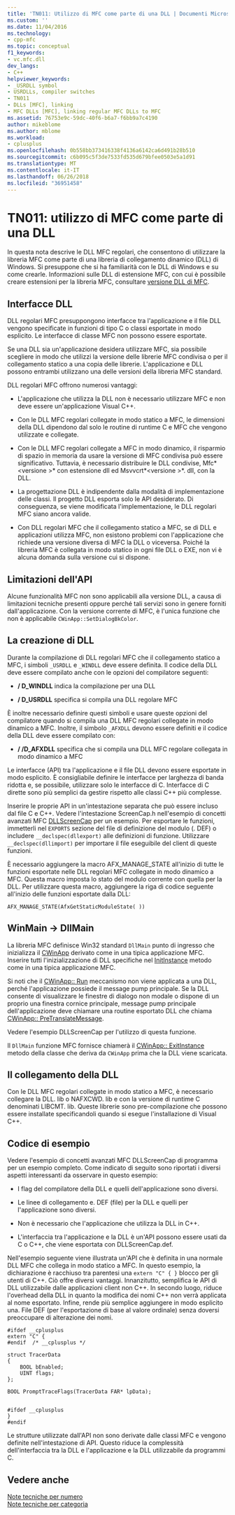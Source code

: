 ```yaml
---
title: 'TN011: Utilizzo di MFC come parte di una DLL | Documenti Microsoft'
ms.custom: ''
ms.date: 11/04/2016
ms.technology:
- cpp-mfc
ms.topic: conceptual
f1_keywords:
- vc.mfc.dll
dev_langs:
- C++
helpviewer_keywords:
- _USRDLL symbol
- USRDLLs, compiler switches
- TN011
- DLLs [MFC], linking
- MFC DLLs [MFC], linking regular MFC DLLs to MFC
ms.assetid: 76753e9c-59dc-40f6-b6a7-f6bb9a7c4190
author: mikeblome
ms.author: mblome
ms.workload:
- cplusplus
ms.openlocfilehash: 0b558bb373416338f4136a6142ca6d491b28b510
ms.sourcegitcommit: c6b095c5f3de7533fd535d679bfee0503e5a1d91
ms.translationtype: MT
ms.contentlocale: it-IT
ms.lasthandoff: 06/26/2018
ms.locfileid: "36951458"
---
```

# <a name="tn011-using-mfc-as-part-of-a-dll"></a>TN011: utilizzo di MFC come parte di una DLL
In questa nota descrive le DLL MFC regolari, che consentono di utilizzare la libreria MFC come parte di una libreria di collegamento dinamico (DLL) di Windows. Si presuppone che si ha familiarità con le DLL di Windows e su come crearle. Informazioni sulle DLL di estensione MFC, con cui è possibile creare estensioni per la libreria MFC, consultare [versione DLL di MFC](../mfc/tn033-dll-version-of-mfc.md).  
  
## <a name="dll-interfaces"></a>Interfacce DLL  
 DLL regolari MFC presuppongono interfacce tra l'applicazione e il file DLL vengono specificate in funzioni di tipo C o classi esportate in modo esplicito. Le interfacce di classe MFC non possono essere esportate.  
  
 Se una DLL sia un'applicazione desidera utilizzare MFC, sia possibile scegliere in modo che utilizzi la versione delle librerie MFC condivisa o per il collegamento statico a una copia delle librerie. L'applicazione e DLL possono entrambi utilizzano una delle versioni della libreria MFC standard.  
  
 DLL regolari MFC offrono numerosi vantaggi:  
  
-   L'applicazione che utilizza la DLL non è necessario utilizzare MFC e non deve essere un'applicazione Visual C++.  
  
-   Con le DLL MFC regolari collegate in modo statico a MFC, le dimensioni della DLL dipendono dal solo le routine di runtime C e MFC che vengono utilizzate e collegate.  
  
-   Con le DLL MFC regolari collegate a MFC in modo dinamico, il risparmio di spazio in memoria da usare la versione di MFC condivisa può essere significativo. Tuttavia, è necessario distribuire le DLL condivise, Mfc*\<versione >* con estensione dll ed Msvvcrt*\<versione >*. dll, con la DLL.  
  
-   La progettazione DLL è indipendente dalla modalità di implementazione delle classi. Il progetto DLL esporta solo le API desiderato. Di conseguenza, se viene modificata l'implementazione, le DLL regolari MFC siano ancora valide.  
  
-   Con DLL regolari MFC che il collegamento statico a MFC, se di DLL e applicazioni utilizza MFC, non esistono problemi con l'applicazione che richiede una versione diversa di MFC la DLL o viceversa. Poiché la libreria MFC è collegata in modo statico in ogni file DLL o EXE, non vi è alcuna domanda sulla versione cui si dispone.  
  
## <a name="api-limitations"></a>Limitazioni dell'API  
 Alcune funzionalità MFC non sono applicabili alla versione DLL, a causa di limitazioni tecniche presenti oppure perché tali servizi sono in genere forniti dall'applicazione. Con la versione corrente di MFC, è l'unica funzione che non è applicabile `CWinApp::SetDialogBkColor`.  
  
## <a name="building-your-dll"></a>La creazione di DLL  
 Durante la compilazione di DLL regolari MFC che il collegamento statico a MFC, i simboli `_USRDLL` e `_WINDLL` deve essere definita. Il codice della DLL deve essere compilato anche con le opzioni del compilatore seguenti:  
  
- **/ D_WINDLL** indica la compilazione per una DLL  
  
- **/ D_USRDLL** specifica si compila una DLL regolare MFC  
  
 È inoltre necessario definire questi simboli e usare queste opzioni del compilatore quando si compila una DLL MFC regolari collegate in modo dinamico a MFC. Inoltre, il simbolo `_AFXDLL` devono essere definiti e il codice della DLL deve essere compilato con:  
  
- **/ /D_AFXDLL** specifica che si compila una DLL MFC regolare collegata in modo dinamico a MFC  
  
 Le interfacce (API) tra l'applicazione e il file DLL devono essere esportate in modo esplicito. È consigliabile definire le interfacce per larghezza di banda ridotta e, se possibile, utilizzare solo le interfacce di C. Interfacce di C dirette sono più semplici da gestire rispetto alle classi C++ più complesse.  
  
 Inserire le proprie API in un'intestazione separata che può essere incluso dal file C e C++. Vedere l'intestazione ScreenCap.h nell'esempio di concetti avanzati MFC [DLLScreenCap](../visual-cpp-samples.md) per un esempio. Per esportare le funzioni, immetterli nel `EXPORTS` sezione del file di definizione del modulo (. DEF) o includere `__declspec(dllexport)` alle definizioni di funzione. Utilizzare `__declspec(dllimport)` per importare il file eseguibile del client di queste funzioni.  
  
 È necessario aggiungere la macro AFX_MANAGE_STATE all'inizio di tutte le funzioni esportate nelle DLL regolari MFC collegate in modo dinamico a MFC. Questa macro imposta lo stato del modulo corrente con quella per la DLL. Per utilizzare questa macro, aggiungere la riga di codice seguente all'inizio delle funzioni esportate dalla DLL:  
  
 `AFX_MANAGE_STATE(AfxGetStaticModuleState( ))`  
  
## <a name="winmain---dllmain"></a>WinMain -> DllMain  
 La libreria MFC definisce Win32 standard `DllMain` punto di ingresso che inizializza il [CWinApp](../mfc/reference/cwinapp-class.md) derivato come in una tipica applicazione MFC. Inserire tutti l'inizializzazione di DLL specifiche nel [InitInstance](../mfc/reference/cwinapp-class.md#initinstance) metodo come in una tipica applicazione MFC.  
  
 Si noti che il [CWinApp:: Run](../mfc/reference/cwinapp-class.md#run) meccanismo non viene applicata a una DLL, perché l'applicazione possiede il message pump principale. Se la DLL consente di visualizzare le finestre di dialogo non modale o dispone di un proprio una finestra cornice principale, message pump principale dell'applicazione deve chiamare una routine esportato DLL che chiama [CWinApp:: PreTranslateMessage](../mfc/reference/cwinapp-class.md#pretranslatemessage).  
  
 Vedere l'esempio DLLScreenCap per l'utilizzo di questa funzione.  
  
 Il `DllMain` funzione MFC fornisce chiamerà il [CWinApp:: ExitInstance](../mfc/reference/cwinapp-class.md#exitinstance) metodo della classe che deriva da `CWinApp` prima che la DLL viene scaricata.  
  
## <a name="linking-your-dll"></a>Il collegamento della DLL  
 Con le DLL MFC regolari collegate in modo statico a MFC, è necessario collegare la DLL. lib o NAFXCWD. lib e con la versione di runtime C denominati LIBCMT. lib. Queste librerie sono pre-compilazione che possono essere installate specificandoli quando si esegue l'installazione di Visual C++.  
  
## <a name="sample-code"></a>Codice di esempio  
 Vedere l'esempio di concetti avanzati MFC DLLScreenCap di programma per un esempio completo. Come indicato di seguito sono riportati i diversi aspetti interessanti da osservare in questo esempio:  
  
-   I flag del compilatore della DLL e quelli dell'applicazione sono diversi.  
  
-   Le linee di collegamento e. DEF (file) per la DLL e quelli per l'applicazione sono diversi.  
  
-   Non è necessario che l'applicazione che utilizza la DLL in C++.  
  
-   L'interfaccia tra l'applicazione e la DLL è un'API possono essere usati da C o C++, che viene esportata con DLLScreenCap.def.  
  
 Nell'esempio seguente viene illustrata un'API che è definita in una normale DLL MFC che collega in modo statico a MFC. In questo esempio, la dichiarazione è racchiuso tra parentesi una `extern "C" { }` blocco per gli utenti di C++. Ciò offre diversi vantaggi. Innanzitutto, semplifica le API di DLL utilizzabile dalle applicazioni client non C++. In secondo luogo, riduce l'overhead della DLL in quanto la modifica dei nomi C++ non verrà applicata al nome esportato. Infine, rende più semplice aggiungere in modo esplicito una. File DEF (per l'esportazione di base al valore ordinale) senza doversi preoccupare di alterazione dei nomi.  
  
```  
#ifdef __cplusplus  
extern "C" {  
#endif  /* __cplusplus */  
 
struct TracerData  
{  
    BOOL bEnabled;  
    UINT flags;  
};  
 
BOOL PromptTraceFlags(TracerData FAR* lpData);

 
#ifdef __cplusplus  
}  
#endif  
```  
  
 Le strutture utilizzate dall'API non sono derivate dalle classi MFC e vengono definite nell'intestazione di API. Questo riduce la complessità dell'interfaccia tra la DLL e l'applicazione e la DLL utilizzabile da programmi C.  
  
## <a name="see-also"></a>Vedere anche  
 [Note tecniche per numero](../mfc/technical-notes-by-number.md)   
 [Note tecniche per categoria](../mfc/technical-notes-by-category.md)

